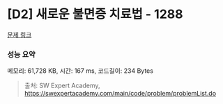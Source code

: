 # [D2] 새로운 불면증 치료법 - 1288 

[문제 링크](https://swexpertacademy.com/main/code/problem/problemDetail.do?contestProbId=AV18_yw6I9MCFAZN) 

### 성능 요약

메모리: 61,728 KB, 시간: 167 ms, 코드길이: 234 Bytes



> 출처: SW Expert Academy, https://swexpertacademy.com/main/code/problem/problemList.do